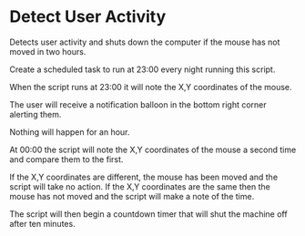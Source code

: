 # Detect User Activity

Detects user activity and shuts down the computer if the mouse has not moved in two hours.

Create a scheduled task to run at 23:00 every night running this script.

When the script runs at 23:00 it will note the X,Y coordinates of the mouse.

The user will receive a notification balloon in the bottom right corner alerting them.

Nothing will happen for an hour.

At 00:00 the script will note the X,Y coordinates of the mouse a second time and compare them to the first.

If the X,Y coordinates are different, the mouse has been moved and the script will take no action. If the X,Y coordinates are the same then the mouse has not moved and the script will make a note of the time.

The script will then begin a countdown timer that will shut the machine off after ten minutes.

